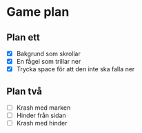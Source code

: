 # Game plan

## Plan ett

-   [x] Bakgrund som skrollar
-   [x] En fågel som trillar ner
-   [x] Trycka space för att den inte ska falla ner

## Plan två

-   [ ] Krash med marken
-   [ ] Hinder från sidan
-   [ ] Krash med hinder
